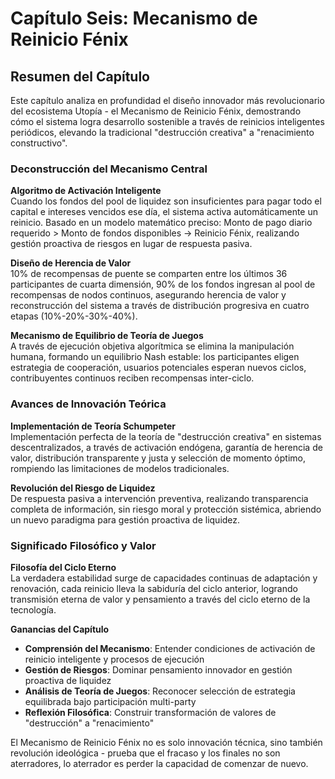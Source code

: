 # Capítulo Seis: Mecanismo de Reinicio Fénix

## Resumen del Capítulo

Este capítulo analiza en profundidad el diseño innovador más revolucionario del ecosistema Utopía - el Mecanismo de Reinicio Fénix, demostrando cómo el sistema logra desarrollo sostenible a través de reinicios inteligentes periódicos, elevando la tradicional "destrucción creativa" a "renacimiento constructivo".

### Deconstrucción del Mecanismo Central

**Algoritmo de Activación Inteligente**  
Cuando los fondos del pool de liquidez son insuficientes para pagar todo el capital e intereses vencidos ese día, el sistema activa automáticamente un reinicio. Basado en un modelo matemático preciso: Monto de pago diario requerido > Monto de fondos disponibles → Reinicio Fénix, realizando gestión proactiva de riesgos en lugar de respuesta pasiva.

**Diseño de Herencia de Valor**  
10% de recompensas de puente se comparten entre los últimos 36 participantes de cuarta dimensión, 90% de los fondos ingresan al pool de recompensas de nodos continuos, asegurando herencia de valor y reconstrucción del sistema a través de distribución progresiva en cuatro etapas (10%-20%-30%-40%).

**Mecanismo de Equilibrio de Teoría de Juegos**  
A través de ejecución objetiva algorítmica se elimina la manipulación humana, formando un equilibrio Nash estable: los participantes eligen estrategia de cooperación, usuarios potenciales esperan nuevos ciclos, contribuyentes continuos reciben recompensas inter-ciclo.

### Avances de Innovación Teórica

**Implementación de Teoría Schumpeter**  
Implementación perfecta de la teoría de "destrucción creativa" en sistemas descentralizados, a través de activación endógena, garantía de herencia de valor, distribución transparente y justa y selección de momento óptimo, rompiendo las limitaciones de modelos tradicionales.

**Revolución del Riesgo de Liquidez**  
De respuesta pasiva a intervención preventiva, realizando transparencia completa de información, sin riesgo moral y protección sistémica, abriendo un nuevo paradigma para gestión proactiva de liquidez.

### Significado Filosófico y Valor

**Filosofía del Ciclo Eterno**  
La verdadera estabilidad surge de capacidades continuas de adaptación y renovación, cada reinicio lleva la sabiduría del ciclo anterior, logrando transmisión eterna de valor y pensamiento a través del ciclo eterno de la tecnología.

**Ganancias del Capítulo**

* **Comprensión del Mecanismo**: Entender condiciones de activación de reinicio inteligente y procesos de ejecución
* **Gestión de Riesgos**: Dominar pensamiento innovador en gestión proactiva de liquidez
* **Análisis de Teoría de Juegos**: Reconocer selección de estrategia equilibrada bajo participación multi-party
* **Reflexión Filosófica**: Construir transformación de valores de "destrucción" a "renacimiento"

El Mecanismo de Reinicio Fénix no es solo innovación técnica, sino también revolución ideológica - prueba que el fracaso y los finales no son aterradores, lo aterrador es perder la capacidad de comenzar de nuevo.